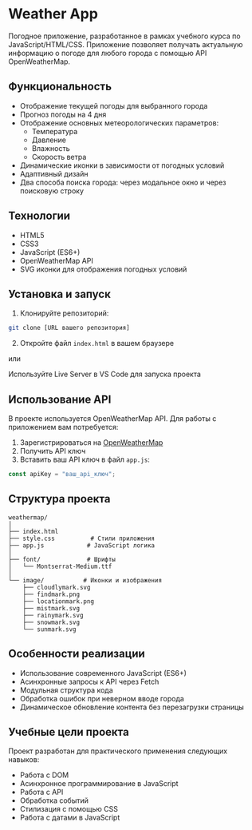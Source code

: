 # Weather App

Погодное приложение, разработанное в рамках учебного курса по JavaScript/HTML/CSS. Приложение позволяет получать актуальную информацию о погоде для любого города с помощью API OpenWeatherMap.


## Функциональность

- Отображение текущей погоды для выбранного города
- Прогноз погоды на 4 дня
- Отображение основных метеорологических параметров:
  - Температура
  - Давление
  - Влажность
  - Скорость ветра
- Динамические иконки в зависимости от погодных условий
- Адаптивный дизайн
- Два способа поиска города: через модальное окно и через поисковую строку

## Технологии

- HTML5
- CSS3
- JavaScript (ES6+)
- OpenWeatherMap API
- SVG иконки для отображения погодных условий

## Установка и запуск

1. Клонируйте репозиторий:
```bash
git clone [URL вашего репозитория]
```

2. Откройте файл `index.html` в вашем браузере

или

Используйте Live Server в VS Code для запуска проекта

## Использование API

В проекте используется OpenWeatherMap API. Для работы с приложением вам потребуется:

1. Зарегистрироваться на [OpenWeatherMap](https://openweathermap.org/)
2. Получить API ключ
3. Вставить ваш API ключ в файл `app.js`:
```javascript
const apiKey = "ваш_api_ключ";
```

## Структура проекта

```
weathermap/
│
├── index.html         
├── style.css          # Стили приложения
├── app.js            # JavaScript логика
│
├── font/             # Шрифты
│   └── Montserrat-Medium.ttf
│
└── image/           # Иконки и изображения
    ├── cloudlymark.svg
    ├── findmark.png
    ├── locationmark.png
    ├── mistmark.svg
    ├── rainymark.svg
    ├── snowmark.svg
    └── sunmark.svg
```

## Особенности реализации

- Использование современного JavaScript (ES6+)
- Асинхронные запросы к API через Fetch
- Модульная структура кода
- Обработка ошибок при неверном вводе города
- Динамическое обновление контента без перезагрузки страницы

## Учебные цели проекта

Проект разработан для практического применения следующих навыков:
- Работа с DOM
- Асинхронное программирование в JavaScript
- Работа с API
- Обработка событий
- Стилизация с помощью CSS
- Работа с датами в JavaScript
